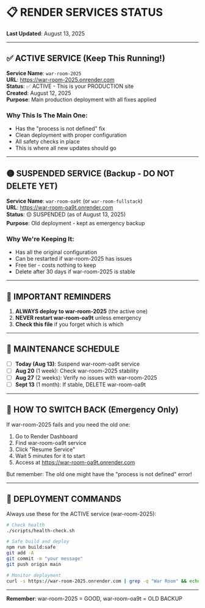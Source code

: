 # 📋 RENDER SERVICES STATUS
**Last Updated**: August 13, 2025

---

## ✅ ACTIVE SERVICE (Keep This Running!)
**Service Name**: `war-room-2025`  
**URL**: https://war-room-2025.onrender.com  
**Status**: ✅ ACTIVE - This is your PRODUCTION site  
**Created**: August 12, 2025  
**Purpose**: Main production deployment with all fixes applied  

### Why This Is The Main One:
- Has the "process is not defined" fix
- Clean deployment with proper configuration
- All safety checks in place
- This is where all new updates should go

---

## 🟡 SUSPENDED SERVICE (Backup - DO NOT DELETE YET)
**Service Name**: `war-room-oa9t` (or `war-room-fullstack`)  
**URL**: https://war-room-oa9t.onrender.com  
**Status**: 🟡 SUSPENDED (as of August 13, 2025)  
**Purpose**: Old deployment - kept as emergency backup  

### Why We're Keeping It:
- Has all the original configuration
- Can be restarted if war-room-2025 has issues
- Free tier - costs nothing to keep
- Delete after 30 days if war-room-2025 is stable

---

## 🚨 IMPORTANT REMINDERS

1. **ALWAYS deploy to war-room-2025** (the active one)
2. **NEVER restart war-room-oa9t** unless emergency
3. **Check this file** if you forget which is which

---

## 📅 MAINTENANCE SCHEDULE

- [ ] **Today (Aug 13)**: Suspend war-room-oa9t service
- [ ] **Aug 20** (1 week): Check war-room-2025 stability
- [ ] **Aug 27** (2 weeks): Verify no issues with war-room-2025
- [ ] **Sept 13** (1 month): If stable, DELETE war-room-oa9t

---

## 🔧 HOW TO SWITCH BACK (Emergency Only)

If war-room-2025 fails and you need the old one:
1. Go to Render Dashboard
2. Find war-room-oa9t service
3. Click "Resume Service"
4. Wait 5 minutes for it to start
5. Access at https://war-room-oa9t.onrender.com

But remember: The old one might have the "process is not defined" error!

---

## 📝 DEPLOYMENT COMMANDS

Always use these for the ACTIVE service (war-room-2025):

```bash
# Check health
./scripts/health-check.sh

# Safe build and deploy
npm run build:safe
git add -A
git commit -m "your message"
git push origin main

# Monitor deployment
curl -s https://war-room-2025.onrender.com | grep -q "War Room" && echo "✅ Site is up" || echo "❌ Site is down"
```

---

**Remember**: war-room-2025 = GOOD, war-room-oa9t = OLD BACKUP